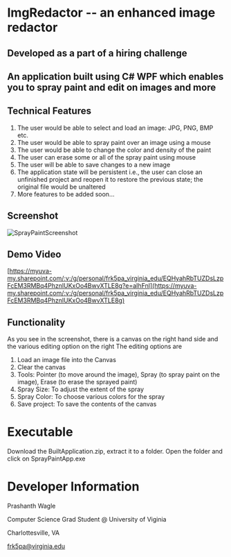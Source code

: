 # ImgRedactor -- an enhanced image redactor

## Developed as a part of a hiring challenge

## An application built using C# WPF which enables you to spray paint and edit on images and more
## Technical Features
1.	The user would be able to select and load an image: JPG, PNG, BMP etc.
2.	The user would be able to spray paint over an image using a mouse
3.	The user would be able to change the color and density of the paint
4.	The user can erase some or all of the spray paint using mouse
5.	The user will be able to save changes to a new image
6.	The application state will be persistent i.e., the user can close an unfinished project and reopen it to restore the previous state; the original file would be unaltered
7.	More features to be added soon...

## Screenshot
![SprayPaintScreenshot](https://github.com/prashanthwagle/SprayPaintApp/assets/31559029/ba6694c0-8a7e-4ef5-a814-ca82d4309dda)

## Demo Video
[https://myuva-my.sharepoint.com/:v:/g/personal/frk5pa_virginia_edu/EQHyahRbTUZDsLzpFcEM3RMBq4PhznlUKxOo4BwvXTLE8g?e=aIhFnl](https://myuva-my.sharepoint.com/:v:/g/personal/frk5pa_virginia_edu/EQHyahRbTUZDsLzpFcEM3RMBq4PhznlUKxOo4BwvXTLE8g)

## Functionality
As you see in the screenshot, there is a canvas on the right hand side and the various editing option on the right
The editing options are
1. Load an image file into the Canvas
2. Clear the canvas
3. Tools: Pointer (to move around the image), Spray (to spray paint on the image), Erase (to erase the sprayed paint)
4. Spray Size: To adjust the extent of the spray
5. Spray Color: To choose various colors for the spray
6. Save project: To save the contents of the canvas


# Executable 
Download the BuiltApplication.zip, extract it to a folder. Open the folder and click on SprayPaintApp.exe

# Developer Information
Prashanth Wagle

Computer Science Grad Student @ University of Viginia

Charlottesville, VA

frk5pa@virginia.edu
